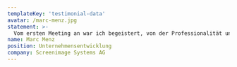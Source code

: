 ```yaml
---
templateKey: 'testimonial-data'
avatar: /marc-menz.jpg
statement: >-
  Vom ersten Meeting an war ich begeistert, von der Professionalität und der Zielstrebigkeit mit der Apptiva die Softwareentwicklung anging. Für mich ist die Zusammenarbeit ein absoluter Glücksfall sowohl technisch als auch menschlich.
name: Marc Menz
position: Unternehmensentwicklung
company: Screenimage Systems AG
---
```

